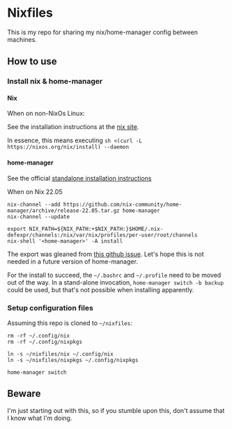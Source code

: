 # Nixfiles

This is my repo for sharing my nix/home-manager config between machines.

## How to use

### Install nix & home-manager

#### Nix

When on non-NixOs Linux:

See the installation instructions at the [nix site](https://nix.dev/tutorials/install-nix).

In essence, this means executing `sh <(curl -L https://nixos.org/nix/install) --daemon`

#### home-manager

See the official [standalone installation instructions](https://nix-community.github.io/home-manager/index.html#sec-install-standalone)

When on Nix 22.05

```{bash}
nix-channel --add https://github.com/nix-community/home-manager/archive/release-22.05.tar.gz home-manager
nix-channel --update

export NIX_PATH=${NIX_PATH:+$NIX_PATH:}$HOME/.nix-defexpr/channels:/nix/var/nix/profiles/per-user/root/channels
nix-shell '<home-manager>' -A install
```

The export was gleaned from [this github issue](https://github.com/nix-community/home-manager/issues/2564). Let's hope 
this is not needed in a future version of home-manager.

For the install to succeed, the `~/.bashrc` and `~/.profile` need to be moved out of the way. In a stand-alone
invocation, `home-manager switch -b backup` could be used, but that's not possible when installing apparently.

### Setup configuration files

Assuming this repo is cloned to `~/nixfiles`:

```
rm -rf ~/.config/nix
rm -rf ~/.config/nixpkgs

ln -s ~/nixfiles/nix ~/.config/nix
ln -s ~/nixfiles/nixpkgs ~/.config/nixpkgs

home-manager switch
```

## Beware

I'm just starting out with this, so if you stumble upon this, don't assume that I know what I'm doing.
